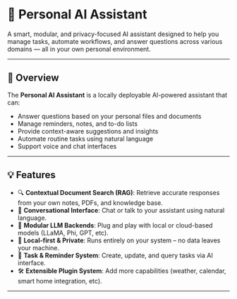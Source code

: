 # 🧠 Personal AI Assistant

A smart, modular, and privacy-focused AI assistant designed to help you manage tasks, automate workflows, and answer questions across various domains — all in your own personal environment.

---

## 🚀 Overview

The **Personal AI Assistant** is a locally deployable AI-powered assistant that can:
- Answer questions based on your personal files and documents
- Manage reminders, notes, and to-do lists
- Provide context-aware suggestions and insights
- Automate routine tasks using natural language
- Support voice and chat interfaces

---

## 💡 Features

- 🔍 **Contextual Document Search (RAG)**: Retrieve accurate responses from your own notes, PDFs, and knowledge base.
- 💬 **Conversational Interface**: Chat or talk to your assistant using natural language.
- 🧠 **Modular LLM Backends**: Plug and play with local or cloud-based models (LLaMA, Phi, GPT, etc).
- 🔐 **Local-first & Private**: Runs entirely on your system – no data leaves your machine.
- 📅 **Task & Reminder System**: Create, update, and query tasks via AI interface.
- 🛠️ **Extensible Plugin System**: Add more capabilities (weather, calendar, smart home integration, etc).

---
